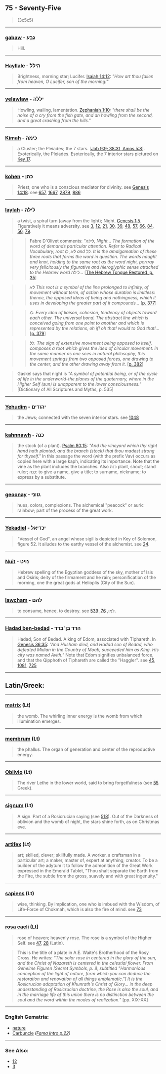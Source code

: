 ## 75 - Seventy-Five
> (3x5x5)

---

### [gabaw](/keys/GBO) - גבע
> Hill.

---

### [Hayllale](/keys/HILL) - הילל
> Brightness, morning star; Lucifer. [Isaiah 14:12](http://biblehub.com/isaiah/14-12.htm): *"How art thou fallen from heaven, O Lucifer, son of the morning!"*

---

### [yelawlaw](/keys/ILLH) - יללה
> Howling, wailing, lamentation. [Zephaniah 1:10](http://biblehub.com/zephaniah/1-10.htm): *"there shall be the noise of a cry from the fish gate, and an howling from the second, and a great crashing from the hills."*

---

### [Kimah](/keys/KIMH) - כימה
> a Cluster; the Pleiades; the 7 stars. [[Job 9:9; 38:31, Amos 5:8](https://www.biblegateway.com/passage/?search=Job+9%3A9%2C+38%3A31%2C+Amos+5%3A8&version=AKJV;WLC)]. Exoterically, the Pleiades. Esoterically, the 7 interior stars pictured on [Key 17](17).

---

### [kohen](/keys/KHN) - כהן
> Priest; one who is a conscious mediator for divinity. see [Genesis 14:18](http://biblehub.com/genesis/14-18.htm). see [657](657), [1667](1667), [2879](2879), [886](886)

---

### [laylah](/keys/LILH) - לילה
> a twist, a spiral turn (away from the light); Night. [Genesis 1:5](http://biblehub.com//.htm). Figuratively it means adversity. see [3](3), [12](12), [21](21), [30](30), [39](39), [48](48), [57](57), [66](66), [84](84), [56](56), [79](79).

> > Fabre D'Olivet comments: *"לילה, Night... The formation of the word of demands particular attention. Refer to Radical Vocabulary, root לא, לו and לל. It is the amalgamation of these three roots that forms the word in question. The words naught and knot, holding to the same root as the word night, portray very felicitously the figurative and hieroglyphic sense attached to the Hebrew word לילה...* [[The Hebrew Tongue Restored, p. 35](https://archive.org/stream/hebraictongueres00fabriala#page/35)]

> > *לא This root is a symbol of the line prolonged to infinity, of movement without term, of action whose duration is limitless: thence, the opposed ideas of being and nothingness, which it uses in developing the greater part of it compounds...* [[p. 377](https://archive.org/stream/hebraictongueres00fabriala#page/377)]

> > *לו. Every idea of liaison, cohesion, tendency of objects toward each other. The universal bond. The abstract line which is conceived going from one point to another and which is represented by the relations, oh if! oh that! would to God that!...* [[p. 379](https://archive.org/stream/hebraictongueres00fabriala#page/379)]

> > *לל. The sign of extensive movement being opposed to itself, composes a root which gives the idea of circular movement: in the same manner as one sees in natural philosophy, this movement springs from two opposed forces, one drawing to the center, and the other drawing away from it.* [[p. 382](https://archive.org/stream/hebraictongueres00fabriala#page/382)]

> Gaskel says that night is *"A symbol of potential being, or of the cycle of life in the underworld-the planes of the quaternary, where in the Higher Self (sun) is unapparent to the lower consciousness."* [Dictionary of All Scriptures and Myths, p. 535]

---

### [Yehudim](/keys/IHVDIM) - יהודים
> the Jews; connected with the seven interior stars. see [1048](1048)

---

### [kahnnawh](/keys/KNH) - כנה
> the stock (of a plant). [Psalm 80:15](http://biblehub.com/psalms/80-15.htm): *"And the vineyard which thy right hand hath planted, and the branch (stock) that thou madest strong for thyself."* In this passage the word (with the prefix Vav) occurs as copied here with a large kaph, indicating its importance. Note that the vine as the plant includes the branches. Also כנה plant, shoot; stand ruler; כנה: to give a name, give a title; to surname, nickname; to express by a substitute.

---

### [geoonay](/keys/GVVNI) - גווני
> hues, colors, complexions. The alchemical "peacock" or auric rainbow; part of the process of the great work.

---

### [Yekadiel](/keys/IKDIAL) - יכדיאל
> "Vessel of God", an angel whose sigil is depicted in Key of Solomon, figure 52. It alludes to the earthy vessel of the alchemist. see [24](24).

---

### [Nuit](/keys/NVIT) - נויט
> Hebrew spelling of the Egyptian goddess of the sky, mother of Isis and Osiris; deity of the firmament and he rain; personification of the morning, one the great gods at Helioplis (City of the Sun).

---

### [lawcham](/keys/LHM) - להם
> to consume, hence, to destroy. see למו, [76](76), [539](539).

---

### [Hadad ben-bedad](/keys/HDD.BN-BDD) - הדד בן־בדד
> Hadad, Son of Bedad. A king of Edom, associated with Tiphareth. In [Genesis 36:35](http://biblehub.com/genesis/36-35.htm): *"And Husham died, and Hadad son of Bedad, who defeated Midian in the Country of Moab, succeeded him as King. His city was named Avith."* Note that Edom signifies unbalanced force, and that the Qipphoth of Tiphareth are called the "Haggler". see [45](45), [1081](1081), [725](725)

---

## Latin/Greek:

---

### [matrix](/latin?word=matrix) (Lt)
> the womb. The whirling inner energy is the womb from which illumination emerges.

---

### [membrum](/latin?word=membrum) (Lt)
> the phallus. The organ of generation and center of the reproductive energy.

---

### [Oblivio](/latin?word=Oblivio) (Lt)
> The river Lethe in the lower world, said to bring forgetfulness (see [55](55) Greek).

---

### [signum](/latin?word=signum) (Lt)
> A sign. Part of a Rosicrucian saying (see [518](518)). Out of the Darkness of oblivion and the womb of night, the stars shine forth, as on Christmas eve.

---

### [artifex](/latin?word=artifex) (Lt)
> art; skilled, clever; skillfully made. A worker, a craftsman in a particular art; a maker, master of, expert at anything; creator. To be a builder of the adytum it to follow the admonition of the Great Work expressed in the Emerald Tablet, "Thou shalt separate the Earth from the Fire, the subtle from the gross, suavely and with great ingenuity."

---

### [sapiens](/latin?word=sapiens) (Lt)
> wise, thinking. By implication, one who is imbued with the Wisdom, of Life-Force of Chokmah, which is also the fire of mind. see [73](73)

---

### [rosa caeli](/latin?word=rosa+caeli) (Lt)
> rose of heaven; heavenly rose. The rose is a symbol of the Higher Self. see [47](47), [28](28) (Latin).

> This is the title of a plate in A.E. Waite's Brotherhood of the Rosy Cross. He writes: *"The solar rose in centered in the glory of the sun, and the Christ of Nazareth is centered in the celestial flower. From Geheime Figuren [Secret Symbols, p. 8, subtitled "Harmonious conception of the light of nature, form which you can deduce the restoration and renovation of all things emblematic."] It is the Rosicrucian adaptation of Khunrath's Christ of Glory... in the deep understanding of Rosicrucian doctrine, the Rose is also the soul, and in the marriage life of this union there is no distinction between the soul and the word within the modes of realization."* [pp. XIX-XX]

---

### English Gematria:

- [nature](/english?word=nature)
- [Carbuncle](/english?word=Carbuncle) *([Fama Intro p.22](https://archive.org/stream/fameconfessionof00vaug#page/n22))*

---

### See Also:

- [12](12)
- [3](3)

